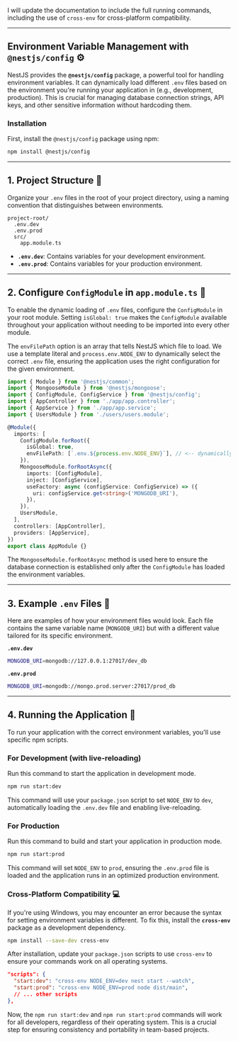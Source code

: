 I will update the documentation to include the full running commands, including the use of `cross-env` for cross-platform compatibility.

-----

## Environment Variable Management with `@nestjs/config` ⚙️

NestJS provides the **`@nestjs/config`** package, a powerful tool for handling environment variables. It can dynamically load different `.env` files based on the environment you're running your application in (e.g., development, production). This is crucial for managing database connection strings, API keys, and other sensitive information without hardcoding them.

### Installation

First, install the `@nestjs/config` package using npm:

```bash
npm install @nestjs/config
```

-----

## 1\. Project Structure 📁

Organize your `.env` files in the root of your project directory, using a naming convention that distinguishes between environments.

```
project-root/
  .env.dev
  .env.prod
  src/
    app.module.ts
```

  * **`.env.dev`**: Contains variables for your development environment.
  * **`.env.prod`**: Contains variables for your production environment.

-----

## 2\. Configure `ConfigModule` in `app.module.ts` 📝

To enable the dynamic loading of `.env` files, configure the `ConfigModule` in your root module. Setting `isGlobal: true` makes the `ConfigModule` available throughout your application without needing to be imported into every other module.

The `envFilePath` option is an array that tells NestJS which file to load. We use a template literal and `process.env.NODE_ENV` to dynamically select the correct `.env` file, ensuring the application uses the right configuration for the given environment.

```typescript
import { Module } from '@nestjs/common';
import { MongooseModule } from '@nestjs/mongoose';
import { ConfigModule, ConfigService } from '@nestjs/config';
import { AppController } from './app/app.controller';
import { AppService } from './app/app.service';
import { UsersModule } from './users/users.module';

@Module({
  imports: [
    ConfigModule.forRoot({
      isGlobal: true,
      envFilePath: [`.env.${process.env.NODE_ENV}`], // <-- dynamically selects the file
    }),
    MongooseModule.forRootAsync({
      imports: [ConfigModule],
      inject: [ConfigService],
      useFactory: async (configService: ConfigService) => ({
        uri: configService.get<string>('MONGODB_URI'),
      }),
    }),
    UsersModule,
  ],
  controllers: [AppController],
  providers: [AppService],
})
export class AppModule {}
```

The `MongooseModule.forRootAsync` method is used here to ensure the database connection is established only after the `ConfigModule` has loaded the environment variables.

-----

## 3\. Example `.env` Files 📁

Here are examples of how your environment files would look. Each file contains the same variable name (`MONGODB_URI`) but with a different value tailored for its specific environment.

**`.env.dev`**

```bash
MONGODB_URI=mongodb://127.0.0.1:27017/dev_db
```

**`.env.prod`**

```bash
MONGODB_URI=mongodb://mongo.prod.server:27017/prod_db
```

-----

## 4\. Running the Application 🚀

To run your application with the correct environment variables, you'll use specific npm scripts.

### For Development (with live-reloading)

Run this command to start the application in development mode.

```bash
npm run start:dev
```

This command will use your `package.json` script to set `NODE_ENV` to `dev`, automatically loading the `.env.dev` file and enabling live-reloading.

### For Production

Run this command to build and start your application in production mode.

```bash
npm run start:prod
```

This command will set `NODE_ENV` to `prod`, ensuring the `.env.prod` file is loaded and the application runs in an optimized production environment.

### Cross-Platform Compatibility 💻

If you're using Windows, you may encounter an error because the syntax for setting environment variables is different. To fix this, install the **`cross-env`** package as a development dependency.

```bash
npm install --save-dev cross-env
```

After installation, update your `package.json` scripts to use `cross-env` to ensure your commands work on all operating systems.

```json
"scripts": {
  "start:dev": "cross-env NODE_ENV=dev nest start --watch",
  "start:prod": "cross-env NODE_ENV=prod node dist/main",
  // ... other scripts
},
```

Now, the `npm run start:dev` and `npm run start:prod` commands will work for all developers, regardless of their operating system. This is a crucial step for ensuring consistency and portability in team-based projects.
